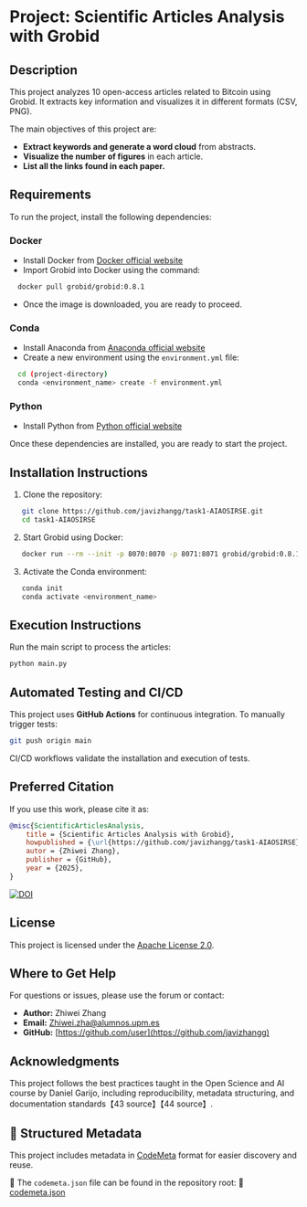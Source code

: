 # Project: Scientific Articles Analysis with Grobid

## Description
This project analyzes 10 open-access articles related to Bitcoin using Grobid. It extracts key information and visualizes it in different formats (CSV, PNG). 

The main objectives of this project are:
- **Extract keywords and generate a word cloud** from abstracts.
- **Visualize the number of figures** in each article.
- **List all the links found in each paper.**

## Requirements
To run the project, install the following dependencies:

### Docker
- Install Docker from [Docker official website](https://www.docker.com/)
- Import Grobid into Docker using the command:
```bash
  docker pull grobid/grobid:0.8.1
```
- Once the image is downloaded, you are ready to proceed.

### Conda
- Install Anaconda from [Anaconda official website](https://www.anaconda.com/download)
- Create a new environment using the `environment.yml` file:
```bash
  cd (project-directory)
  conda <environment_name> create -f environment.yml
  ```

### Python
- Install Python from [Python official website](https://www.python.org/downloads/)

Once these dependencies are installed, you are ready to start the project.

## Installation Instructions
1. Clone the repository:
```bash
   git clone https://github.com/javizhangg/task1-AIAOSIRSE.git
   cd task1-AIAOSIRSE
   ```

2. Start Grobid using Docker:
```bash
   docker run --rm --init -p 8070:8070 -p 8071:8071 grobid/grobid:0.8.1
   ```

3. Activate the Conda environment:
```bash
   conda init 
   conda activate <environment_name>
   ```

## Execution Instructions
Run the main script to process the articles:
```bash
python main.py
```

## Automated Testing and CI/CD
This project uses **GitHub Actions** for continuous integration. To manually trigger tests:
```bash
git push origin main
```
CI/CD workflows validate the installation and execution of tests.

## Preferred Citation
If you use this work, please cite it as:
```bibtex
@misc{ScientificArticlesAnalysis,
    title = {Scientific Articles Analysis with Grobid},
    howpublished = {\url{https://github.com/javizhangg/task1-AIAOSIRSE}},
    autor = {Zhiwei Zhang},
    publisher = {GitHub},
    year = {2025},
}
```
[![DOI](https://zenodo.org/badge/DOI/10.5281/zenodo.14905817.svg)](https://doi.org/10.5281/zenodo.14905817)

## License
This project is licensed under the [Apache License 2.0](LICENSE).

## Where to Get Help
For questions or issues, please use the forum or contact:
- **Author:** Zhiwei Zhang
- **Email:** Zhiwei.zha@alumnos.upm.es
- **GitHub:** [https://github.com/user](https://github.com/javizhangg)

## Acknowledgments
This project follows the best practices taught in the Open Science and AI course by Daniel Garijo, including reproducibility, metadata structuring, and documentation standards【43 source】【44 source】.

## 📄 Structured Metadata
This project includes metadata in [CodeMeta](https://codemeta.github.io/) format for easier discovery and reuse.

📌 The `codemeta.json` file can be found in the repository root:
🔗 [codemeta.json](https://github.com/javizhangg/task1-AIAOSIRSE/blob/main/codemeta.json)


